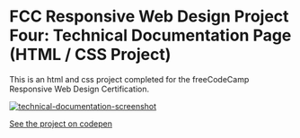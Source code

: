# FCC Responsive Web Design Project Four: Technical Documentation Page (HTML / CSS Project)

This is an html and css project completed for the freeCodeCamp Responsive Web Design Certification.

[![technical-documentation-screenshot](https://user-images.githubusercontent.com/57681651/98694250-212bf800-2369-11eb-90a3-9fabba8b042c.JPG)](https://codepen.io/mike1234-pixel/full/ZEEejOq)

[See the project on codepen](https://codepen.io/mike1234-pixel/full/ZEEejOq)
